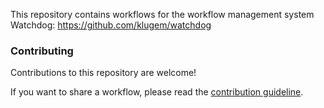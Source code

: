 This repository contains workflows for the workflow management system Watchdog: https://github.com/klugem/watchdog

### Contributing

Contributions to this repository are welcome!

If you want to share a workflow, please read the [contribution guideline](CONTRIBUTING.md).

